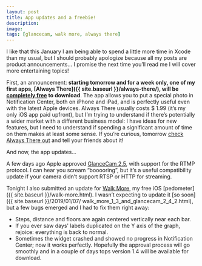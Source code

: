 ```yaml
---
layout: post
title: App updates and a freebie!
description:
image:
tags: [glancecam, walk more, always there]
---
```

I like that this January I am being able to spend a little more time in Xcode than my usual, but I should probably apologize because all my posts are product announcements... I promise the next time you’ll read me I will cover more entertaining topics!

First, an announcement: **starting tomorrow and for a week only, one of my first apps, [Always There]({{ site.baseurl }}/always-there/), will be [completely free](https://itunes.apple.com/us/app/always-there-your-most-precious-photo-in-notification/id1104703747?mt=8) to download**.
The app allows you to put a special photo in Notification Center, both on iPhone and iPad, and is perfectly useful even with the latest Apple devices.
Always There usually costs $ 1.99 (it’s my only iOS app paid upfront), but I’m trying to understand if there’s potentially a wider market with a different business model: I have ideas for new features, but I need to understand if spending a significant amount of time on them makes at least some sense. If you’re curious, tomorrow [check Always There out]( https://itunes.apple.com/us/app/always-there-your-most-precious-photo-in-notification/id1104703747?mt=8 ) and tell your friends about it!

And now, the app updates...

A few days ago Apple approved [GlanceCam 2.5](https://itunes.apple.com/us/app/glancecam-ip-webcam-viewer/id1360797896?l=it&ls=1&mt=12), with support for the RTMP protocol.
I can hear you scream “booooring”, but it’s a useful compatibility update if your camera didn’t support RTSP or HTTP for streaming.

Tonight I also submitted an update for [Walk More](https://itunes.apple.com/us/app/walk-more-powerful-pedometer/id1198077980?mt=88), my free iOS [pedometer]({{ site.baseurl }}/walk-more.html).
I wasn’t expecting to update it [so soon]({{ site.baseurl }}/2019/01/07/ walk_more_1_3_and_glancecam_2_4_2.html), but a few bugs emerged and I had to fix them right away:
- Steps, distance and floors are again centered vertically near each bar.
- If you ever saw days' labels duplicated on the Y axis of the graph, rejoice: everything is back to normal.
- Sometimes the widget crashed and showed no progress in Notification Center; now it works perfectly.
Hopefully the approval process will go smoothly and in a couple of days tops version 1.4 will be available for download.
